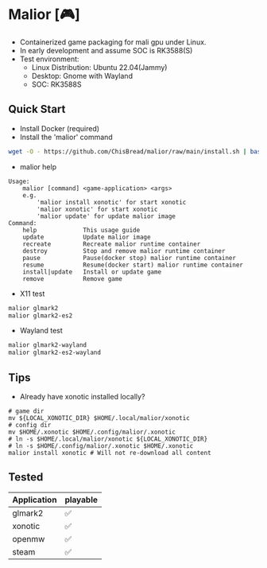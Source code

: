 # Malior [🎮]
- Containerized game packaging for mali gpu under Linux.
- In early development and assume SOC is RK3588(S)
- Test environment: 
  - Linux Distribution: Ubuntu 22.04(Jammy)
  - Desktop: Gnome with Wayland
  - SOC: RK3588S

## Quick Start
- Install Docker (required)
- Install the 'malior' command
```bash
wget -O - https://github.com/ChisBread/malior/raw/main/install.sh | bash
```
- malior help
```
Usage: 
    malior [command] <game-application> <args>
    e.g. 
        'malior install xonotic' for start xonotic
        'malior xonotic' for start xonotic
        'malior update' for update malior image
Command:
    help             This usage guide
    update           Update malior image
    recreate         Recreate malior runtime container
    destroy          Stop and remove malior runtime container
    pause            Pause(docker stop) malior runtime container
    resume           Resume(docker start) malior runtime container
    install|update   Install or update game
    remove           Remove game
```
- X11 test
```bash
malior glmark2
malior glmark2-es2
```  
- Wayland test
```bash
malior glmark2-wayland
malior glmark2-es2-wayland
``` 
## Tips
- Already have xonotic installed locally?
```
# game dir
mv ${LOCAL_XONOTIC_DIR} $HOME/.local/malior/xonotic
# config dir
mv $HOME/.xonotic $HOME/.config/malior/.xonotic
# ln -s $HOME/.local/malior/xonotic ${LOCAL_XONOTIC_DIR}
# ln -s $HOME/.config/malior/.xonotic $HOME/.xonotic
malior install xonotic # Will not re-download all content
```
## Tested
| Application                   | playable  |
| ----------------------------- | --------- |
| glmark2                       | ✅        | 
| xonotic                       | ✅        | 
| openmw                        | ✅        | 
| steam                         | ✅        | 
